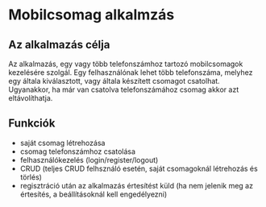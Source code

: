 # Mobilcsomag alkalmzás


## Az alkalmazás célja

Az alkalmazás, egy vagy több telefonszámhoz tartozó mobilcsomagok kezelésére szolgál. Egy felhasználónak lehet több telefonszáma, melyhez egy általa kiválasztott, vagy általa készített csomagot csatolhat. Ugyanakkor, ha már van csatolva telefonszámához csomag akkor azt eltávolíthatja.

## Funkciók

 - saját csomag létrehozása
 - csomag telefonszámhoz csatolása
 - felhasználókezelés (login/register/logout)
 - CRUD (teljes CRUD felhsználó esetén, saját csomagoknál létrehozás és törlés)
- regisztráció után az alkalmazás értesítést küld (ha nem jelenik meg az értesítés, a beállításoknál kell engedélyezni)
